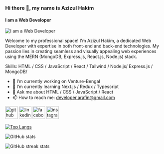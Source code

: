 ### Hi there 👋, my name is Azizul Hakim
#### I am a Web Developer
![I am a Web Developer](https://i.ibb.co/zrrHfxD/front-end-developer-azizul-hakim-web-develper.png)

Welcome to my professional space! I'm Azizul Hakim, a dedicated Web Developer with expertise in both front-end and back-end technologies. My passion lies in creating seamless and visually appealing web experiences using the MERN (MongoDB, Express.js, React.js, Node.js) stack.

Skills: HTML / CSS / JavaScript / React / Tailwind / Node.js/ Express.js / MongoDB/

- 🔭 I’m currently working on Venture-Bengal 
- 🌱 I’m currently learning Next.js / Redux / Typescript 
- 💬 Ask me about HTML / CSS / JavaScript / React 
- 📫 How to reach me: developer.arafin@gmail.com 


[<img src='https://cdn.jsdelivr.net/npm/simple-icons@3.0.1/icons/github.svg' alt='github' height='40'>](https://github.com/Azizul707)  [<img src='https://cdn.jsdelivr.net/npm/simple-icons@3.0.1/icons/linkedin.svg' alt='linkedin' height='40'>](https://www.linkedin.com/in/www.linkedin.com/in/azizul-hakim-8a91902a1/)  [<img src='https://cdn.jsdelivr.net/npm/simple-icons@3.0.1/icons/facebook.svg' alt='facebook' height='40'>](https://www.facebook.com/https://www.facebook.com/azizul.arafin/)  [<img src='https://cdn.jsdelivr.net/npm/simple-icons@3.0.1/icons/instagram.svg' alt='instagram' height='40'>](https://www.instagram.com/https://www.instagram.com/azizul.arafin//)  

[![Top Langs](https://github-readme-stats.vercel.app/api/top-langs/?username=Azizul707)](https://github.com/anuraghazra/github-readme-stats)

![GitHub stats](https://github-readme-stats.vercel.app/api?username=Azizul707&show_icons=true)  

![GitHub streak stats](https://streak-stats.demolab.com/?user=Azizul707)  

